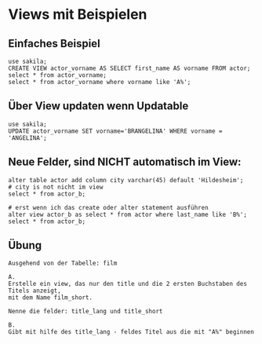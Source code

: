 # Views mit Beispielen 

## Einfaches Beispiel 

```
use sakila;
CREATE VIEW actor_vorname AS SELECT first_name AS vorname FROM actor;
select * from actor_vorname;
select * from actor_vorname where vorname like 'A%';
```

## Über View updaten wenn Updatable 

```
use sakila;
UPDATE actor_vorname SET vorname='BRANGELINA' WHERE vorname = 'ANGELINA';
```

## Neue Felder, sind NICHT automatisch im View: 

```
alter table actor add column city varchar(45) default 'Hildesheim';
# city is not nicht im view
select * from actor_b; 

# erst wenn ich das create oder alter statement ausführen 
alter view actor_b as select * from actor where last_name like 'B%';
select * from actor_b; 

```

## Übung 

```
Ausgehend von der Tabelle: film 

A. 
Erstelle ein view, das nur den title und die 2 ersten Buchstaben des Titels anzeigt,
mit dem Name film_short. 

Nenne die felder: title_lang und title_short 

B. 
Gibt mit hilfe des title_lang - feldes Titel aus die mit "A%" beginnen 

```
